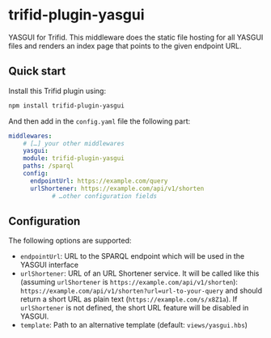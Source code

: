 # trifid-plugin-yasgui

YASGUI for Trifid.
This middleware does the static file hosting for all YASGUI files and renders an index page that points to the given endpoint URL.

## Quick start

Install this Trifid plugin using:

```sh
npm install trifid-plugin-yasgui
```

And then add in the `config.yaml` file the following part:

```yaml
middlewares:
	# […] your other middlewares
	yasgui:
    module: trifid-plugin-yasgui
    paths: /sparql
    config:
      endpointUrl: https://example.com/query
      urlShortener: https://example.com/api/v1/shorten
			# …other configuration fields
```

## Configuration

The following options are supported:

- `endpointUrl`: URL to the SPARQL endpoint which will be used in the YASGUI interface
- `urlShortener`: URL of an URL Shortener service. It will be called like this (assuming `urlShortener` is `https://example.com/api/v1/shorten`): `https://example.com/api/v1/shorten?url=url-to-your-query` and should return a short URL as plain text (`https://example.com/s/x8Z1a`). If `urlShortener` is not defined, the short URL feature will be disabled in YASGUI.
- `template`: Path to an alternative template (default: `views/yasgui.hbs`)
